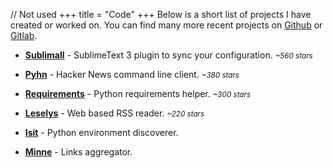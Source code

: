 // Not used
+++
title = "Code"
+++
Below is a short list of projects I have created or worked on. You can find many more recent projects on [Github](https://github.com/toxinu) or [Gitlab](https://gitlab.com/toxinu).

* **[Sublimall](https://github.com/toxinu/sublimall)** - SublimeText 3 plugin to sync your configuration. *<small>~560 stars</small>*

* **[Pyhn](https://github.com/toxinu/pyhn)** - Hacker News command line client. *<small>~380 stars</small>*

* **[Requirements](https://github.com/toxinu/requirements)** - Python requirements helper. *<small>~300 stars</small>*

* **[Leselys](https://github.com/toxinu/leselys)** - Web based RSS reader. *<small>~220 stars</small>*

* **[Isit](https://github.com/toxinu/isit)** - Python environment discoverer.

* **[Minne](https://github.com/toxinu/minne)** - Links aggregator.